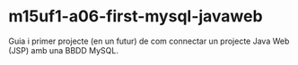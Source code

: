 # m15uf1-a06-first-mysql-javaweb
Guia i primer projecte (en un futur) de com connectar un projecte Java Web (JSP) amb una BBDD MySQL.
